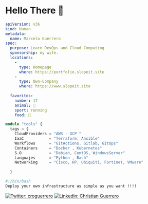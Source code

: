 # Hello There 👋

```yaml
apiVersion: v36
kind: Human
metadata:
  name: Marcelo Guerrero
spec:
  purpose: Learn DevOps and Cloud Computing
  sponsorship: my wife.
  locations:   
    - 
      type: Homepage
      where: https://portfolio.slopeit.site
    - 
      type: Own-Company
      where: https://www.slopeit.site
    
  favorites:
    number: 17
    animal: 🐶
    sport: running
    food: 🥩
```

```terraform
module "tools" {
  tags = {
    CloudProviders = "AWS - GCP "
    IaaC           = "Terraform, Ansible"
    Workflows      = "GitActions, Gitlab, GitOps"
    Containers     = "Docker , Kubernetes"
    S.O            = "Debian, CentOS, WindowsServer"
    Languajes      = "Python , Bash"
    Networking     = "Cisco, HP, Ubiquiti, Fortinet, VMware"
     
  }

```
```bash
#!/bin/bash
Deploy your own infrastructure as simple as you want !!!!
```
[![Twitter: croguerrero](https://img.shields.io/twitter/follow/croguerrero?style=social)](https://twitter.com/croguerrero)
[![Linkedin: Christian Guerrero](https://img.shields.io/badge/ChristianGuerrero-blue?style=flat-square&logo=Linkedin&logoColor=white&link=https://www.linkedin.com/in/marcelo-guerrero-760413125/)](https://www.linkedin.com/in/marcelo-guerrero-760413125/)
